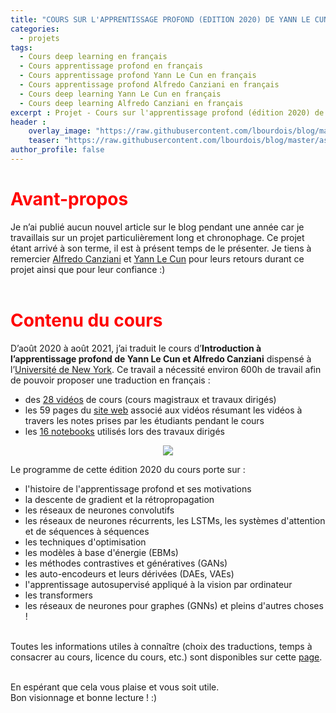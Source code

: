 ```yaml
---
title: "COURS SUR L'APPRENTISSAGE PROFOND (EDITION 2020) DE YANN LE CUN ET ALFREDO CANZIANI"
categories:
  - projets
tags:
  - Cours deep learning en français
  - Cours apprentissage profond en français
  - Cours apprentissage profond Yann Le Cun en français
  - Cours apprentissage profond Alfredo Canziani en français
  - Cours deep learning Yann Le Cun en français
  - Cours deep learning Alfredo Canziani en français
excerpt : Projet - Cours sur l'apprentissage profond (édition 2020) de Yann Le Cun et Alfredo Canziani
header :
    overlay_image: "https://raw.githubusercontent.com/lbourdois/blog/master/assets/images/NLP_radom_blog.png"
    teaser: "https://raw.githubusercontent.com/lbourdois/blog/master/assets/images/Data_augmentation/WordNet.png"
author_profile: false
---
```



# <span style="color: #FF0000"> **Avant-propos** </span>
Je n’ai publié aucun nouvel article sur le blog pendant une année car je travaillais sur un projet particulièrement long et chronophage. 
Ce projet étant arrivé à son terme, il est à présent temps de le présenter.
Je tiens à remercier [Alfredo Canziani](https://twitter.com/alfcnz) et [Yann Le Cun](https://twitter.com/ylecun) pour leurs retours durant ce projet ainsi que pour leur confiance :) 
<br><br>

# <span style="color: #FF0000"> **Contenu du cours** </span>
D’août 2020 à août 2021, j’ai traduit le cours d’**Introduction à l’apprentissage profond de Yann Le Cun et Alfredo Canziani** dispensé à l’[Université de New York](https://cds.nyu.edu/deep-learning/).
Ce travail a nécessité environ 600h de travail afin de pouvoir proposer une traduction en français :
-	des [28 vidéos](https://www.youtube.com/watch?v=0bMe_vCZo30&list=PLLHTzKZzVU9eaEyErdV26ikyolxOsz6mq) de cours (cours magistraux et travaux dirigés) 
-	les 59 pages du [site web](https://atcold.github.io/pytorch-Deep-Learning/fr/) associé aux vidéos résumant les vidéos à travers les notes prises par les étudiants pendant le cours
-	les [16 notebooks](https://github.com/lbourdois/pytorch-Deep-Learning-Notebooks-in-French) utilisés lors des travaux dirigés

<center>
<figure class="image">
  <img src="https://raw.githubusercontent.com/lbourdois/blog/master/assets/images/DLSP20/NYU%20Deep%20Learning.png">
 </figure>
 </center>


Le programme de cette édition 2020 du cours porte sur :
- l'histoire de l'apprentissage profond et ses motivations
- la descente de gradient et la rétropropagation
- les réseaux de neurones convolutifs
- les réseaux de neurones récurrents, les LSTMs, les systèmes d'attention et de séquences à séquences
- les techniques d'optimisation
- les modèles à base d'énergie (EBMs)
- les méthodes contrastives et génératives (GANs)
- les auto-encodeurs et leurs dérivées (DAEs, VAEs)
- l'apprentissage autosupervisé appliqué à la vision par ordinateur
- les transformers
- les réseaux de neurones pour graphes (GNNs)
et pleins d'autres choses !
<br><br>

Toutes les informations utiles à connaître (choix des traductions, temps à consacrer au cours, licence du cours, etc.) sont disponibles sur cette [page](https://atcold.github.io/pytorch-Deep-Learning/fr/faq/).<br><br>

En espérant que cela vous plaise et vous soit utile.<br>
Bon visionnage et bonne lecture ! :)
